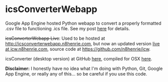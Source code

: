 icsConverterWebapp
==================
Google App Engine hosted Python webapp to convert a properly formatted .csv file to functioning .ics file. See my post [here](http://n8henrie.com/2013/05/spreadsheet-to-calendar/) for details.

~~icsConverterWebapp Live~~: Used to be hosted at
http://icsconverterwebapp.n8henrie.com, but now an updated version [live at
icw.n8henrie.com](http://icw.n8henrie.com), source code at
<https://github.com/n8henrie/icw>.

icsConverter (desktop version) at GitHub [here](https://github.com/n8henrie/icsConverter), compiled for OSX [here](http://n8henrie.com/2013/05/spreadsheet-to-calendar/).

**Disclaimer:** I honestly have no idea what I'm doing with Python, Git, Google App Engine, or really any of this... so be careful if you use this code.
